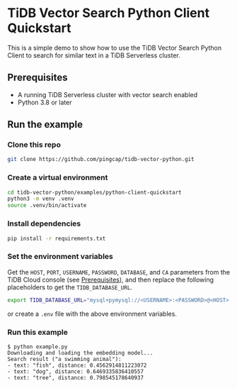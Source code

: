 # TiDB Vector Search Python Client Quickstart

This is a simple demo to show how to use the TiDB Vector Search Python Client to search for similar text in a TiDB Serverless cluster.

## Prerequisites

- A running TiDB Serverless cluster with vector search enabled
- Python 3.8 or later

## Run the example

### Clone this repo

```bash
git clone https://github.com/pingcap/tidb-vector-python.git
```

### Create a virtual environment

```bash
cd tidb-vector-python/examples/python-client-quickstart
python3 -m venv .venv
source .venv/bin/activate
```

### Install dependencies

```bash
pip install -r requirements.txt
```

### Set the environment variables

Get the `HOST`, `PORT`, `USERNAME`, `PASSWORD`, `DATABASE`, and `CA` parameters from the TiDB Cloud console (see [Prerequisites](../README.md#prerequisites)), and then replace the following placeholders to get the `TIDB_DATABASE_URL`.

```bash
export TIDB_DATABASE_URL="mysql+pymysql://<USERNAME>:<PASSWORD>@<HOST>:4000/<DATABASE>?ssl_ca=<CA>&ssl_verify_cert=true&ssl_verify_identity=true"
```
or create a `.env` file with the above environment variables.

### Run this example

```text
$ python example.py
Downloading and loading the embedding model...
Search result ("a swimming animal"):
- text: "fish", distance: 0.4562914811223072
- text: "dog", distance: 0.6469335836410557
- text: "tree", distance: 0.798545178640937
```